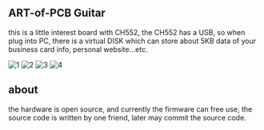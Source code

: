 ## ART-of-PCB Guitar
this is a little  interest board with CH552, the CH552 has a USB, so when plug into PC, there is a virtual DISK which can store about 5KB data of your business card info, personal website...etc.

![1](https://github.com/wuxx/ART-of-PCB/blob/master/doc/1.png)
![2](https://github.com/wuxx/ART-of-PCB/blob/master/doc/2.png)
![3](https://github.com/wuxx/ART-of-PCB/blob/master/doc/3.png)
![4](https://github.com/wuxx/ART-of-PCB/blob/master/doc/4.png)

## about
the hardware is open source, and currently the firmware can free use, the source code is written by one friend, later may commit the source code. 